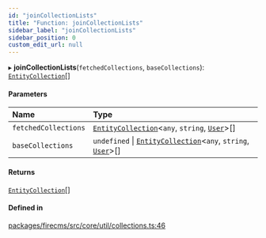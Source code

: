 ```yaml
---
id: "joinCollectionLists"
title: "Function: joinCollectionLists"
sidebar_label: "joinCollectionLists"
sidebar_position: 0
custom_edit_url: null
---
```


▸ **joinCollectionLists**(`fetchedCollections`, `baseCollections`): [`EntityCollection`](../interfaces/EntityCollection.md)[]

#### Parameters

| Name | Type |
| :------ | :------ |
| `fetchedCollections` | [`EntityCollection`](../interfaces/EntityCollection.md)<`any`, `string`, [`User`](../types/User.md)\>[] |
| `baseCollections` | `undefined` \| [`EntityCollection`](../interfaces/EntityCollection.md)<`any`, `string`, [`User`](../types/User.md)\>[] |

#### Returns

[`EntityCollection`](../interfaces/EntityCollection.md)[]

#### Defined in

[packages/firecms/src/core/util/collections.ts:46](https://github.com/FireCMSco/firecms/blob/a461b0be/packages/firecms/src/core/util/collections.ts#L46)
